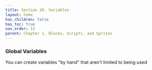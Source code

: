 ```yaml
---
title: Section 20. Variables
layout: home
has_children: false
has_toc: true
nav_order: 12
parent: Chapter 1. Blocks, Scripts, and Sprites
---
```


###  Global Variables

You can create variables "by hand" that aren't limited to being used
